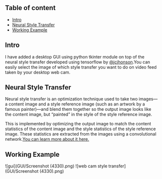 ## Table of content
* [Intro](#intro)
* [Neural Style Transfer](#neural-style-transfer)
* [Working Example](#working-example)
## Intro
I have added a desktop GUI using python tkinter module on top of the neural style transfer developed using tensorflow by [@jcjhonson](https://github.com/jcjohnson/fast-neural-style.git).You can easily select the image of which style transfer you want to do on video feed taken by your desktop web cam.
## Neural Style Transfer
Neural style transfer is an optimization technique used to take two images—a content image and a style reference image (such as an artwork by a famous painter)—and blend them together so the output image looks like the content image, but “painted” in the style of the style reference image.

This is implemented by optimizing the output image to match the content statistics of the content image and the style statistics of the style reference image. These statistics are extracted from the images using a convolutional network.[You can learn more about it here.](https://www.tensorflow.org/tutorials/generative/style_transfer)
## Working Example
![gui](GUI/Screenshot (4330).png)
![web cam style transfer](GUI/Screenshot (4330).png)
